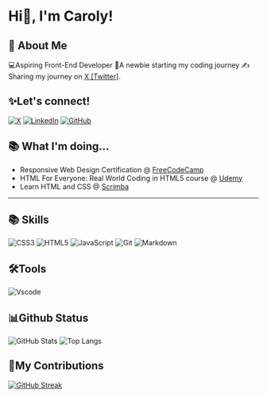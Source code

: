 # Hi👋, I'm Caroly!

## 🚀 About Me
💻Aspiring Front-End Developer
🌱A newbie starting my coding journey
✍️Sharing my journey on [X [Twitter]](https://twitter.com/iAm_Caroly212).

## ✨Let's connect!

[![X](https://img.shields.io/badge/X-000?style=for-the-badge&logo=x)](https://x.com/iAm_Caroly212) 
[![LinkedIn](https://img.shields.io/badge/LinkedIn-0077B5?style=for-the-badge&logo=linkedin&logoColor=white)](https://www.linkedin.com/in/carol-albuquerque/)
[![GitHub](https://img.shields.io/badge/GitHub-100000?style=for-the-badge&logo=github&logoColor=white)](https://github.com/iAmCaroly)

## :books: What I'm doing...

- Responsive Web Design Certification @ [FreeCodeCamp](https://www.freecodecamp.org/)
- HTML For Everyone: Real World Coding in HTML5 course @ [Udemy](https://www.udemy.com/course/html-for-everyone-real-world-coding-in-html/)
- Learn HTML and CSS @ [Scrimba](https://scrimba.com/learn/htmlandcss/)

<hr>

## :books: Skills
![CSS3](https://img.shields.io/badge/CSS3-1572B6?style=for-the-badge&logo=css3&logoColor=white)
![HTML5](https://img.shields.io/badge/HTML5-E34F26?style=for-the-badge&logo=html5&logoColor=white)
![JavaScript](https://img.shields.io/badge/JavaScript-F7DF1E?style=for-the-badge&logo=javascript&logoColor=black)
![Git](https://img.shields.io/badge/GIT-E44C30?style=for-the-badge&logo=git&logoColor=white)
![Markdown](https://img.shields.io/badge/Markdown-000?style=for-the-badge&logo=markdown)

## 🛠️Tools
![Vscode](https://img.shields.io/badge/Vscode-007ACC?style=for-the-badge&logo=visual-studio-code&logoColor=white)

## 📊Github Status
![GitHub Stats](https://github-readme-stats.vercel.app/api?username=iAmCaroly&theme=transparent&bg_color=000&border_color=30A3DC&show_icons=true&icon_color=30A3DC&title_color=E94D5F&text_color=FFF&hide_title=true&hide-stars)
![Top Langs](https://github-readme-stats-git-masterrstaa-rickstaa.vercel.app/api/top-langs/?username=iAmCaroly&layout=compact&bg_color=000&border_color=30A3DC&title_color=E94D5F&text_color=FFF)

## 🎯My Contributions
[![GitHub Streak](https://streak-stats.demolab.com/?user=iAmCaroly&theme=bear&background=000&border=30A3DC&dates=FFF)](https://git.io/streak-stats)